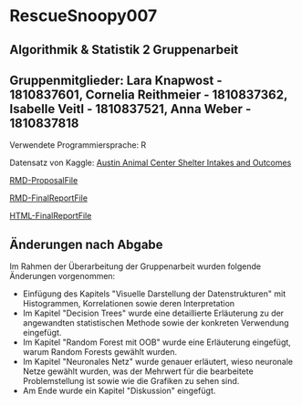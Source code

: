 # RescueSnoopy007
## Algorithmik & Statistik 2 Gruppenarbeit
## Gruppenmitglieder: Lara Knapwost - 1810837601, Cornelia Reithmeier - 1810837362, Isabelle Veitl - 1810837521, Anna Weber - 1810837818

Verwendete Programmiersprache: R

Datensatz von Kaggle: [Austin Animal Center Shelter Intakes and Outcomes](https://www.kaggle.com/aaronschlegel/austin-animal-center-shelter-intakes-and-outcomes#aac_intakes.csv)

[RMD-ProposalFile](https://github.com/Co-Re/RescueSnoopy007/blob/master/Analyse_Poposal.Rmd)

[RMD-FinalReportFile](https://github.com/Co-Re/RescueSnoopy007/blob/master/FinalReport_RescueSnoopy.Rmd)

[HTML-FinalReportFile](https://github.com/Co-Re/RescueSnoopy007/blob/master/FinalReport_RescueSnoopy.html)

## Änderungen nach Abgabe
Im Rahmen der Überarbeitung der Gruppenarbeit wurden folgende Änderungen vorgenommen:
* Einfügung des Kapitels "Visuelle Darstellung der Datenstrukturen" mit Histogrammen, Korrelationen sowie deren Interpretation
* Im Kapitel "Decision Trees" wurde eine detaillierte Erläuterung zu der angewandten statistischen Methode sowie der konkreten Verwendung eingefügt.
* Im Kapitel "Random Forest mit OOB" wurde eine Erläuterung eingefügt, warum Random Forests gewählt wurden.
* Im Kapitel "Neuronales Netz" wurde genauer erläutert, wieso neuronale Netze gewählt wurden, was der Mehrwert für die bearbeitete Problemstellung ist sowie wie die Grafiken zu sehen sind.
* Am Ende wurde ein Kapitel "Diskussion" eingefügt.